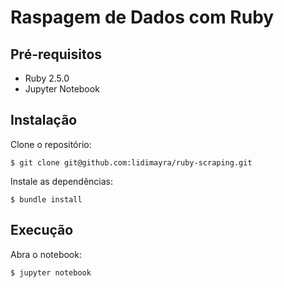 # Raspagem de Dados com Ruby

## Pré-requisitos

- Ruby 2.5.0
- Jupyter Notebook

## Instalação

Clone o repositório:
```
$ git clone git@github.com:lidimayra/ruby-scraping.git
```

Instale as dependências:
```
$ bundle install
```

## Execução
Abra o notebook:
```
$ jupyter notebook
```

